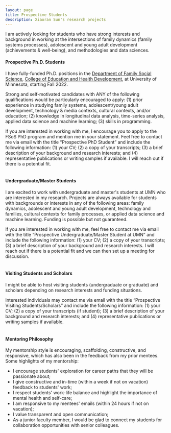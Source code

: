 ```yaml
---
layout: page
title: Prospective Students
description: Xiaoran Sun's research projects
---
```

<meta name="format-detection" content="telephone=no">

I am actively looking for students who have strong interests and background in working at the intersections of family dynamics (family systems processes), adolescent and young adult development (achievements & well-being), and methodologies and data sciences.

#### Prospective Ph.D. Students

I have fully-funded Ph.D. positions in the <a href="https://www.cehd.umn.edu/fsos/index.html">Department of Family Social Science</a>, <a href="https://www.cehd.umn.edu/">College of Education and Health Development</a>, at University of Minnesota, starting Fall 2022. <br/>

Strong and self-motivated candidates with ANY of the following qualifications would be particularly encouraged to apply: (1) prior experience in studying family systems, adolescent/young adult development, technology & media contexts, cultural contexts, and/or education; (2) knowledge in longitudinal data analysis, time-series analysis, applied data science and machine learning; (3) skills in programming.<br/>

If you are interested in working with me, I encourage you to apply to the FSoS PhD program and mention me in your statement. Feel free to contact me via email with the title “Prospective PhD Student” and include the following information: (1) your CV; (2) a copy of your transcripts; (3) a brief description of your background and research interests; and (4) representative publications or writing samples if available. I will reach out if there is a potential fit.<br/>
<br/>
#### Undergraduate/Master Students
 
I am excited to work with undergraduate and master's students at UMN who are interested in my research. Projects are always available for students with backgrounds or interests in any of the following areas: family dynamics, adolescent and young adult development, technology and families, cultural contexts for family processes, or applied data science and machine learning. Funding is possible but not guaranteed. <br/>

If you are interested in working with me, feel free to contact me via email with the title “Prospective Undergraduate/Master Student at UMN” and include the following information: (1) your CV; (2) a copy of your transcripts; (3) a brief description of your background and research interests. I will reach out if there is a potential fit and we can then set up a meeting for discussion.<br/>
<br/>
#### Visiting Students and Scholars
I might be able to host visiting students (undergraduate or graduate) and scholars depending on research interests and funding situations.<br/>

Interested individuals may contact me via email with the title “Prospective Visiting Students/Scholars” and include the following information: (1) your CV; (2) a copy of your transcripts (if student); (3) a brief description of your background and research interests; and (4) representative publications or writing samples if available.<br/>
<br/>

#### Mentoring Philosophy
My mentorship style is encouraging, scaffolding, constructive, and responsive, which has also been in the feedback from my prior mentees. Some highlights of my mentorship:
- I encourage students' exploration for career paths that they will be passionate about;
- I give constructive and in-time (within a week if not on vacation) feedback to students' work;
- I respect students' work-life balance and highlight the importance of mental health and self-care;
- I am responsive to my mentees' emails (within 24 hours if not on vacation);
- I value transparent and open communication;
- As a junior faculty member, I would be glad to connect my students for collaboration opportunities with senior colleagues.


